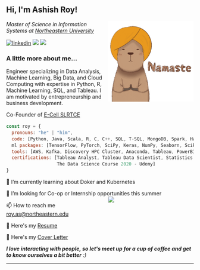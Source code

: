 <h2> Hi, I'm Ashish Roy! </h2> <img align='right' src="https://github.com/royashishneu/royashishneu/blob/main/giphy.gif" width="230">

<p><em>Master of Science in Information Systems at <a href="https://www.northeastern.edu">Northeastern University</a>
</em></p>

<a href="https://www.linkedin.com/in/roy-ashish"> <img alt="linkedin" src="https://img.shields.io/badge/-Ashish Roy-blue?style=flat&logo=Linkedin&logoColor=white&link=https://www.linkedin.com/in/roy-ashish"></a> <a href="mailto:roy.as@northeastern.edu?body=Hi, I'm Ashish Roy and thank you for reaching out to me! Please type your message below this line."> <img src="https://img.shields.io/badge/-E--mail-red?style=flat&logo=maildotru&logoColor=white"></a> <a href="sms:+18626845570"> <img src="https://img.shields.io/badge/-SMS-blueviolet?style=flat&logo=googlemessages&logoColor=white"></a>


### A little more about me...

Engineer specializing in Data Analysis, Machine Learning, Big Data, and Cloud Computing with expertise in Python, R, Machine Learning, SQL, and Tableau. I am motivated by entrepreneurship and business development.

Co-Founder of <a href="https://www.linkedin.com/company/e-cell-slrtce/?originalSubdomain=in">E-Cell SLRTCE</a>


```javascript
const roy = {
  pronouns: "he" | "him",
  code: [Python, Java, Scala, R, C, C++, SQL, T-SQL, MongoDB, Spark, Hadoop],
  ml packages: [TensorFlow, PyTorch, SciPy, Keras, NumPy, Seaborn, Scikit-Learn, Pandas, NLTK, Matplotlib]
  tools: [AWS, Kafka, Discovery HPC Cluster, Anaconda, Tableau, PowerBI, MS Office, NetBeans, IntelliJ],
  certifications: [Tableau Analyst, Tableau Data Scientist, Statistics for Data Science and Business Analysis - Udemy,
                   The Data Science Course 2020 - Udemy]
}
```
🌱 I’m currently learning about Doker and Kubernetes

🤝 I’m looking for Co-op or Internship opportunities this summer <img align='right' src="https://media.giphy.com/media/qX8pJY8ejpVtD8BNoP/giphy.gif" width="230">

📫 How to reach me roy.as@northeastern.edu 

📄 Here's my <a href="https://drive.google.com/file/d/1qrIj5P-Ap5-5MS4ytNjat_sMdzl_bymj/view?usp=sharing">Resume</a>

📩 Here's my <a href="https://drive.google.com/file/d/1MqeacFQQng_lKyZXmH-k14-WQSVekjQ9/view?usp=sharing">Cover Letter</a>

<em><b>I love interacting with people, so let's meet up for a cup of coffee and get to know ourselves a bit better</b> :)</em>



---

<!---
royashishneu/royashishneu is a ✨ special ✨ repository because its `README.md` (this file) appears on your GitHub profile.
You can click the Preview link to take a look at your changes.
--->
